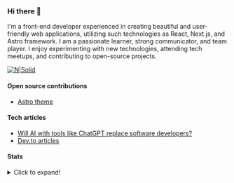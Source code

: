 ### Hi there 👋

I'm a front-end developer experienced in creating beautiful and user-friendly web applications, utilizing such technologies as React, Next.js, and Astro framework. I am a passionate learner, strong communicator, and team player. I enjoy experimenting with new technologies, attending tech meetups, and contributing to open-source projects.

[![N|Solid](https://img.shields.io/badge/LinkedIn-0077B5?style=for-the-badge&logo=linkedin&logoColor=white)](https://www.linkedin.com/in/veranika-kasparevych/)

#### Open source contributions

- [Astro theme](https://github.com/veranikabarel/astro-portfolio) 

#### Tech articles 

- [Will AI with tools like ChatGPT replace software developers?](https://espeo.eu/blog/ai-chatgpt-software-development/)
- [Dev.to articles](https://dev.to/veranikabarel)

#### Stats

<details>
  <summary>Click to expand!</summary>

[![veranikabarel's GitHub stats](https://github-readme-stats.vercel.app/api?username=veranikabarel)](https://github.com/veranikabarel/github-readme-stats&show_icons=true&rank_icon=github)

[![Top Langs](https://github-readme-stats.vercel.app/api/top-langs/?username=veranikabarel)](https://github.com/veranikabarel/github-readme-stats&layout=compact)
  
</details>

<!--
**veranikabarel/veranikabarel** is a ✨ _special_ ✨ repository because its `README.md` (this file) appears on your GitHub profile.

Here are some ideas to get you started:

- 🔭 I’m currently working on ...
- 🌱 I’m currently learning ...
- 👯 I’m looking to collaborate on ...
- 🤔 I’m looking for help with ...
- 💬 Ask me about ...
- 📫 How to reach me: ...
- 😄 Pronouns: ...
- ⚡ Fun fact: ...
-->
